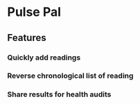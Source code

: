 # Pulse Pal
## Features
### Quickly add readings
### Reverse chronological list of reading
### Share results for health audits
